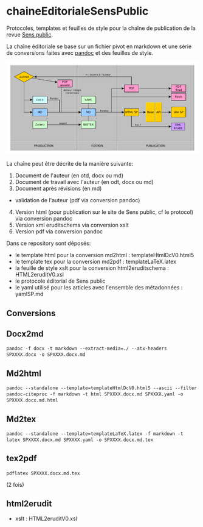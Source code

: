 # chaineEditorialeSensPublic
Protocoles, templates et feuilles de style pour la chaîne de publication de la revue [Sens public](http://sens-public.org/).

La chaîne éditoriale se base sur un fichier pivot en markdown et une série de conversions faites avec [pandoc](http://pandoc.org) et des feuilles de style.

![Chaine éditoriale Sens Public](./assets/chaineSP.png)

La chaîne peut être décrite de la manière suivante:

1. Document de l'auteur (en otd, docx ou md)
2. Document de travail avec l'auteur (en odt, docx ou md)
3. Document après révisions (en md)
  - validation de l'auteur (pdf via conversion pandoc)
4. Version html (pour publication sur le site de Sens public, cf le protocol) via conversion pandoc
5. Version xml eruditschema via conversion xslt
6. Version pdf via conversion pandoc

Dans ce repository sont déposés:

- le template html pour la conversion md2html : templateHtmlDcV0.html5
- le template tex pour la conversion md2pdf : templateLaTeX.latex
- la feuille de style xslt pour la conversion html2eruditschema : HTML2eruditV0.xsl
- le protocole éditorial de Sens public
- le yaml utilisé pour les articles avec l'ensemble des métadonnées : yamlSP.md

## Conversions

## Docx2md

    pandoc -f docx -t markdown --extract-media=./ --atx-headers SPXXXX.docx -o SPXXXX.docx.md


## Md2html

    pandoc --standalone --template=templateHtmlDcV0.html5 --ascii --filter pandoc-citeproc -f markdown -t html SPXXXX.docx.md SPXXXX.yaml -o SPXXXX.docx.md.html


## Md2tex

    pandoc --standalone --template=templateLaTeX.latex -f markdown -t latex SPXXXX.docx.md SPXXXX.yaml -o SPXXXX.docx.md.tex

## tex2pdf

    pdflatex SPXXXX.docx.md.tex

(2 fois)

## html2erudit
- xslt : HTML2eruditV0.xsl




